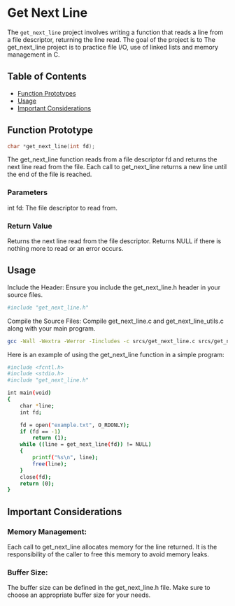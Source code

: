 # Get Next Line

The `get_next_line` project involves writing a function that reads a line from a file descriptor, returning the line read. The goal of the project is to The get_next_line project is to practice file I/O, use of linked lists and memory management in C.

## Table of Contents
- [Function Prototypes](#functionprototypes)
- [Usage](#usage)
- [Important Considerations](#importantconsiderations)
  
## Function Prototype

```c
char *get_next_line(int fd);
```
The get_next_line function reads from a file descriptor fd and returns the next line read from the file. Each call to get_next_line returns a new line until the end of the file is reached. 
### Parameters
int fd: The file descriptor to read from.
### Return Value
Returns the next line read from the file descriptor.
Returns NULL if there is nothing more to read or an error occurs.


## Usage
Include the Header: Ensure you include the get_next_line.h header in your source files.
```sh
#include "get_next_line.h"
```
Compile the Source Files: Compile get_next_line.c and get_next_line_utils.c along with your main program.
```sh
gcc -Wall -Wextra -Werror -Iincludes -c srcs/get_next_line.c srcs/get_next_line_utils.c my_program.c
```
Here is an example of using the get_next_line function in a simple program:
```sh
#include <fcntl.h>
#include <stdio.h>
#include "get_next_line.h"

int main(void)
{
    char *line;
    int fd;

    fd = open("example.txt", O_RDONLY);
    if (fd == -1)
        return (1);
    while ((line = get_next_line(fd)) != NULL)
    {
        printf("%s\n", line);
        free(line);
    }
    close(fd);
    return (0);
}
```
## Important Considerations
### Memory Management:
Each call to get_next_line allocates memory for the line returned. It is the responsibility of the caller to free this memory to avoid memory leaks.
### Buffer Size: 
The buffer size can be defined in the get_next_line.h file. Make sure to choose an appropriate buffer size for your needs.
